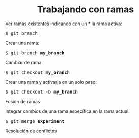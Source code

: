 <h1 align="center">Trabajando con ramas</h1>

Ver ramas existentes indicando con un * la rama activa:
<pre>
$ git branch
</pre>

Crear una rama:
<pre>
$ git branch <b>my_branch</b>
</pre>

Cambiar de rama:
<pre>
$ git checkout <b>my_branch</b>
</pre>

Crear una rama y activarla en un solo paso:
<pre>
$ git checkout -b <b>my_branch</b>
</pre>



Fusión de ramas

Integrar cambios de una rama específica en la rama actual:
<pre>
$ git merge <b>experiment</b>
</pre>

Resolución de conflictos


